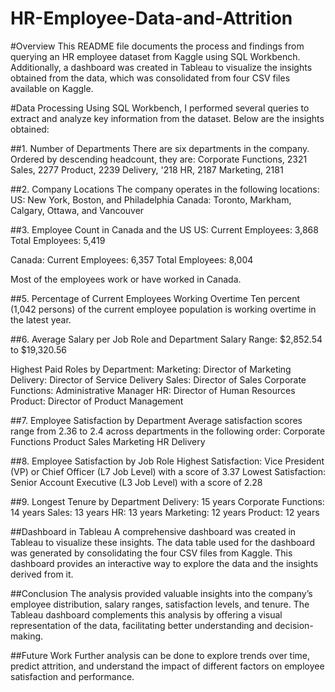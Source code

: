 # HR-Employee-Data-and-Attrition

#Overview
This README file documents the process and findings from querying an HR employee dataset from Kaggle using SQL Workbench. Additionally, a dashboard was created in Tableau to visualize the insights obtained from the data, which was consolidated from four CSV files available on Kaggle.

#Data Processing
Using SQL Workbench, I performed several queries to extract and analyze key information from the dataset. Below are the insights obtained:

##1. Number of Departments
There are six departments in the company. Ordered by descending headcount, they are:
Corporate Functions, 2321
Sales, 2277
Product, 2239
Delivery, '218
HR, 2187
Marketing, 2181

##2. Company Locations
The company operates in the following locations:
US: New York, Boston, and Philadelphia
Canada: Toronto, Markham, Calgary, Ottawa, and Vancouver

##3. Employee Count in Canada and the US
US:
Current Employees: 3,868
Total Employees: 5,419

Canada:
Current Employees: 6,357
Total Employees: 8,004

Most of the employees work or have worked in Canada.

##5. Percentage of Current Employees Working Overtime
Ten percent (1,042 persons) of the current employee population is working overtime in the latest year.

##6. Average Salary per Job Role and Department
Salary Range: $2,852.54 to $19,320.56

Highest Paid Roles by Department:
Marketing: Director of Marketing
Delivery: Director of Service Delivery
Sales: Director of Sales
Corporate Functions: Administrative Manager
HR: Director of Human Resources
Product: Director of Product Management

##7. Employee Satisfaction by Department
Average satisfaction scores range from 2.36 to 2.4 across departments in the following order:
Corporate Functions
Product
Sales
Marketing
HR
Delivery

##8. Employee Satisfaction by Job Role
Highest Satisfaction: Vice President (VP) or Chief Officer (L7 Job Level) with a score of 3.37
Lowest Satisfaction: Senior Account Executive (L3 Job Level) with a score of 2.28

##9. Longest Tenure by Department
Delivery: 15 years
Corporate Functions: 14 years
Sales: 13 years
HR: 13 years
Marketing: 12 years
Product: 12 years


##Dashboard in Tableau
A comprehensive dashboard was created in Tableau to visualize these insights. The data table used for the dashboard was generated by consolidating the four CSV files from Kaggle. This dashboard provides an interactive way to explore the data and the insights derived from it.

##Conclusion
The analysis provided valuable insights into the company’s employee distribution, salary ranges, satisfaction levels, and tenure. The Tableau dashboard complements this analysis by offering a visual representation of the data, facilitating better understanding and decision-making.

##Future Work
Further analysis can be done to explore trends over time, predict attrition, and understand the impact of different factors on employee satisfaction and performance.

